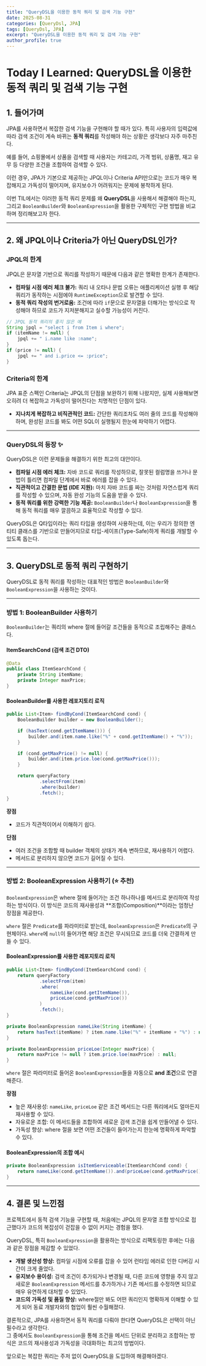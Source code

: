 ```yaml
---
title: "QueryDSL을 이용한 동적 쿼리 및 검색 기능 구현"
date: 2025-08-31
categories: [QueryDsl, JPA]
tags: [QueryDsl, JPA]
excerpt: "QueryDSL을 이용한 동적 쿼리 및 검색 기능 구현"
author_profile: true
---
```


# Today I Learned:  QueryDSL을 이용한 동적 쿼리 및 검색 기능 구현

## 1. 들어가며

JPA를 사용하면서 복잡한 검색 기능을 구현해야 할 때가 있다. 특히 사용자의 입력값에 따라 검색 조건이 계속 바뀌는 **동적 쿼리**를 작성해야 하는 상황은 생각보다 자주 마주친다.

예를 들어, 쇼핑몰에서 상품을 검색할 때 사용자는 카테고리, 가격 범위, 상품명, 재고 유무 등 다양한 조건을 조합하여 검색할 수 있다.

이런 경우, JPA가 기본으로 제공하는 JPQL이나 Criteria API만으로는 코드가 매우 복잡해지고 가독성이 떨어지며, 유지보수가 어려워지는 문제에 봉착하게 된다.

이번 TIL에서는 이러한 동적 쿼리 문제를 왜 **QueryDSL**을 사용해서 해결해야 하는지, 그리고 `BooleanBuilder`와 `BooleanExpression`을 활용한 구체적인 구현 방법을 비교하며 정리해보고자 한다.

---

## 2. 왜 JPQL이나 Criteria가 아닌 QueryDSL인가?

### JPQL의 한계
JPQL은 문자열 기반으로 쿼리를 작성하기 때문에 다음과 같은 명확한 한계가 존재한다.

- **컴파일 시점 에러 체크 불가:** 쿼리 내 오타나 문법 오류는 애플리케이션 실행 후 해당 쿼리가 동작하는 시점에야 `RuntimeException`으로 발견할 수 있다.
- **동적 쿼리 작성의 번거로움:** 조건에 따라 `if`문으로 문자열을 더해가는 방식으로 작성해야 하므로 코드가 지저분해지고 실수할 가능성이 커진다.

```java
// JPQL 동적 쿼리의 좋지 않은 예
String jpql = "select i from Item i where";
if (itemName != null) {
    jpql += " i.name like :name";
}
if (price != null) {
    jpql += " and i.price <= :price";
}
```

### Criteria의 한계
JPA 표준 스펙인 Criteria는 JPQL의 단점을 보완하기 위해 나왔지만, 실제 사용해보면 오히려 더 복잡하고 가독성이 떨어진다는 치명적인 단점이 있다.

- **지나치게 복잡하고 비직관적인 코드:** 간단한 쿼리조차도 여러 줄의 코드를 작성해야 하며, 완성된 코드를 봐도 어떤 SQL이 실행될지 한눈에 파악하기 어렵다.

---

### QueryDSL의 등장 ✨
QueryDSL은 이런 문제들을 해결하기 위한 최고의 대안이다.

- **컴파일 시점 에러 체크:** 자바 코드로 쿼리를 작성하므로, 잘못된 컬럼명을 쓰거나 문법이 틀리면 컴파일 단계에서 바로 에러를 잡을 수 있다.  
- **직관적이고 간결한 문법 (IDE 지원):** 마치 자바 코드를 짜는 것처럼 자연스럽게 쿼리를 작성할 수 있으며, 자동 완성 기능의 도움을 받을 수 있다.  
- **동적 쿼리를 위한 강력한 기능 제공:** `BooleanBuilder`나 `BooleanExpression`을 통해 동적 쿼리를 매우 깔끔하고 효율적으로 작성할 수 있다.  

QueryDSL은 Q타입이라는 쿼리 타입을 생성하여 사용하는데, 이는 우리가 정의한 엔티티 클래스를 기반으로 만들어지므로 타입-세이프(Type-Safe)하게 쿼리를 개발할 수 있도록 돕는다.

---

## 3. QueryDSL로 동적 쿼리 구현하기

QueryDSL로 동적 쿼리를 작성하는 대표적인 방법은 `BooleanBuilder`와 `BooleanExpression`을 사용하는 것이다.

---

### 방법 1: BooleanBuilder 사용하기

`BooleanBuilder`는 쿼리의 where 절에 들어갈 조건들을 동적으로 조립해주는 클래스다.

#### ItemSearchCond (검색 조건 DTO)

```java
@Data
public class ItemSearchCond {
    private String itemName;
    private Integer maxPrice;
}
```

#### BooleanBuilder를 사용한 레포지토리 로직

```java
public List<Item> findByCond(ItemSearchCond cond) {
    BooleanBuilder builder = new BooleanBuilder();

    if (hasText(cond.getItemName())) {
        builder.and(item.name.like("%" + cond.getItemName() + "%"));
    }

    if (cond.getMaxPrice() != null) {
        builder.and(item.price.loe(cond.getMaxPrice()));
    }

    return queryFactory
            .selectFrom(item)
            .where(builder)
            .fetch();
}
```

**장점**
- 코드가 직관적이어서 이해하기 쉽다.

**단점**
- 여러 조건을 조합할 때 builder 객체의 상태가 계속 변하므로, 재사용하기 어렵다.  
- 메서드로 분리하지 않으면 코드가 길어질 수 있다.  

---

### 방법 2: BooleanExpression 사용하기 (⭐ 추천)

`BooleanExpression`은 where 절에 들어가는 조건 하나하나를 메서드로 분리하여 작성하는 방식이다. 이 방식은 코드의 재사용성과 **조합(Composition)**이라는 엄청난 장점을 제공한다.

`where` 절은 `Predicate`를 파라미터로 받는데, `BooleanExpression`은 `Predicate`의 구현체이다. `where`에 `null`이 들어가면 해당 조건은 무시되므로 코드를 더욱 간결하게 만들 수 있다.

#### BooleanExpression를 사용한 레포지토리 로직

```java
public List<Item> findByCond(ItemSearchCond cond) {
    return queryFactory
            .selectFrom(item)
            .where(
                nameLike(cond.getItemName()),
                priceLoe(cond.getMaxPrice())
            )
            .fetch();
}

private BooleanExpression nameLike(String itemName) {
    return hasText(itemName) ? item.name.like("%" + itemName + "%") : null;
}

private BooleanExpression priceLoe(Integer maxPrice) {
    return maxPrice != null ? item.price.loe(maxPrice) : null;
}
```

`where` 절은 파라미터로 들어온 `BooleanExpression`들을 자동으로 **and 조건**으로 연결해준다.

**장점**
- 높은 재사용성: `nameLike`, `priceLoe` 같은 조건 메서드는 다른 쿼리에서도 얼마든지 재사용할 수 있다.  
- 자유로운 조합: 이 메서드들을 조합하여 새로운 검색 조건을 쉽게 만들어낼 수 있다.  
- 가독성 향상: where 절을 보면 어떤 조건들이 들어가는지 한눈에 명확하게 파악할 수 있다.  

#### BooleanExpression의 조합 예시

```java
private BooleanExpression isItemServiceable(ItemSearchCond cond) {
    return nameLike(cond.getItemName()).and(priceLoe(cond.getMaxPrice()));
}
```

---

## 4. 결론 및 느낀점

프로젝트에서 동적 검색 기능을 구현할 때, 처음에는 JPQL의 문자열 조합 방식으로 접근했다가 코드의 복잡성이 걷잡을 수 없이 커지는 경험을 했다.

QueryDSL, 특히 `BooleanExpression`을 활용하는 방식으로 리팩토링한 후에는 다음과 같은 장점을 체감할 수 있었다.

- **개발 생산성 향상:** 컴파일 시점에 오류를 잡을 수 있어 런타임 에러로 인한 디버깅 시간이 크게 줄었다.  
- **유지보수 용이성:** 검색 조건이 추가되거나 변경될 때, 다른 코드에 영향을 주지 않고 새로운 `BooleanExpression` 메서드를 추가하거나 기존 메서드를 수정하면 되므로 매우 유연하게 대처할 수 있었다.  
- **코드의 가독성 및 품질 향상:** where절만 봐도 어떤 쿼리인지 명확하게 이해할 수 있게 되어 동료 개발자와의 협업이 훨씬 수월해졌다.  

결론적으로, JPA를 사용하면서 동적 쿼리를 다뤄야 한다면 QueryDSL은 선택이 아닌 필수라고 생각한다.  
그 중에서도 `BooleanExpression`을 통해 조건을 메서드 단위로 분리하고 조합하는 방식은 코드의 재사용성과 가독성을 극대화하는 최고의 방법이다.  

앞으로는 복잡한 쿼리는 주저 없이 QueryDSL을 도입하여 해결해야겠다.

